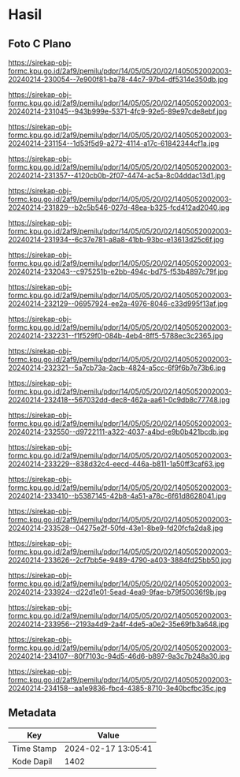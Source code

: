 # Hasil

## Foto C Plano

https://sirekap-obj-formc.kpu.go.id/2af9/pemilu/pdpr/14/05/05/20/02/1405052002003-20240214-230054--7e900f81-ba78-44c7-97b4-df5314e350db.jpg

https://sirekap-obj-formc.kpu.go.id/2af9/pemilu/pdpr/14/05/05/20/02/1405052002003-20240214-231045--943b999e-5371-4fc9-92e5-89e97cde8ebf.jpg

https://sirekap-obj-formc.kpu.go.id/2af9/pemilu/pdpr/14/05/05/20/02/1405052002003-20240214-231154--1d53f5d9-a272-4114-a17c-61842344cf1a.jpg

https://sirekap-obj-formc.kpu.go.id/2af9/pemilu/pdpr/14/05/05/20/02/1405052002003-20240214-231357--4120cb0b-2f07-4474-ac5a-8c04ddac13d1.jpg

https://sirekap-obj-formc.kpu.go.id/2af9/pemilu/pdpr/14/05/05/20/02/1405052002003-20240214-231829--b2c5b546-027d-48ea-b325-fcd412ad2040.jpg

https://sirekap-obj-formc.kpu.go.id/2af9/pemilu/pdpr/14/05/05/20/02/1405052002003-20240214-231934--6c37e781-a8a8-41bb-93bc-e13613d25c6f.jpg

https://sirekap-obj-formc.kpu.go.id/2af9/pemilu/pdpr/14/05/05/20/02/1405052002003-20240214-232043--c975251b-e2bb-494c-bd75-f53b4897c79f.jpg

https://sirekap-obj-formc.kpu.go.id/2af9/pemilu/pdpr/14/05/05/20/02/1405052002003-20240214-232129--06957924-ee2a-4976-8046-c33d995f13af.jpg

https://sirekap-obj-formc.kpu.go.id/2af9/pemilu/pdpr/14/05/05/20/02/1405052002003-20240214-232231--f1f529f0-084b-4eb4-8ff5-5788ec3c2365.jpg

https://sirekap-obj-formc.kpu.go.id/2af9/pemilu/pdpr/14/05/05/20/02/1405052002003-20240214-232321--5a7cb73a-2acb-4824-a5cc-6f9f6b7e73b6.jpg

https://sirekap-obj-formc.kpu.go.id/2af9/pemilu/pdpr/14/05/05/20/02/1405052002003-20240214-232418--567032dd-dec8-462a-aa61-0c9db8c77748.jpg

https://sirekap-obj-formc.kpu.go.id/2af9/pemilu/pdpr/14/05/05/20/02/1405052002003-20240214-232550--d9722111-a322-4037-a4bd-e9b0b421bcdb.jpg

https://sirekap-obj-formc.kpu.go.id/2af9/pemilu/pdpr/14/05/05/20/02/1405052002003-20240214-233229--838d32c4-eecd-446a-b811-1a50ff3caf63.jpg

https://sirekap-obj-formc.kpu.go.id/2af9/pemilu/pdpr/14/05/05/20/02/1405052002003-20240214-233410--b5387145-42b8-4a51-a78c-6f61d8628041.jpg

https://sirekap-obj-formc.kpu.go.id/2af9/pemilu/pdpr/14/05/05/20/02/1405052002003-20240214-233528--04275e2f-50fd-43e1-8be9-fd20fcfa2da8.jpg

https://sirekap-obj-formc.kpu.go.id/2af9/pemilu/pdpr/14/05/05/20/02/1405052002003-20240214-233626--2cf7bb5e-9489-4790-a403-3884fd25bb50.jpg

https://sirekap-obj-formc.kpu.go.id/2af9/pemilu/pdpr/14/05/05/20/02/1405052002003-20240214-233924--d22d1e01-5ead-4ea9-9fae-b79f50036f9b.jpg

https://sirekap-obj-formc.kpu.go.id/2af9/pemilu/pdpr/14/05/05/20/02/1405052002003-20240214-233956--2193a4d9-2a4f-4de5-a0e2-35e69fb3a648.jpg

https://sirekap-obj-formc.kpu.go.id/2af9/pemilu/pdpr/14/05/05/20/02/1405052002003-20240214-234107--80f7103c-94d5-46d6-b897-9a3c7b248a30.jpg

https://sirekap-obj-formc.kpu.go.id/2af9/pemilu/pdpr/14/05/05/20/02/1405052002003-20240214-234158--aa1e9836-fbc4-4385-8710-3e40bcfbc35c.jpg


## Metadata

| Key        | Value               |
| ---------- | ------------------- |
| Time Stamp | 2024-02-17 13:05:41 |
| Kode Dapil | 1402                |



